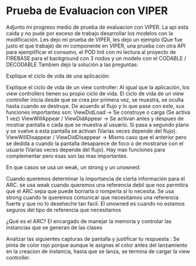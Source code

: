 # Prueba de Evaluacion con VIPER
Adjunto mi progreso medio de prueba de evaluacion con VIPER. La api esta caida y no pude por exceso de trabajo desarrollar los modelos con la modificación. Les dejo mi prueba de VIPER, les dejo un ejemplo (Que fue justo el que trabaje) de mi componente en VIPER, una prueba con otra API para ejemplificar el consumo, el POD Init con mi lectura al proyecto de FIREBASE para el background con 3 nodos y un modelo con el CODABLE / DECODABLE
Tambien dejo la solución a las preguntas:



Explique el ciclo de vida de una aplicación:

Explique el ciclo de vida de un view controller:
Al igual que la aplicación, los view controllers tienen su propio ciclo de vida. El ciclo de vida de un view controller inicia desde que se crea por primera vez, se muestra, se oculta hasta cuando se destruye. De acuerdo al flujo y lo que pase con este, sus funciones importantes son:
ViewDidLoad -> Se construye o carga (Se activa 1 vez)
ViewWillAppear / ViewDidAppear -> Se activan antes y despues de mostrar pantalla o cada que se muestra al usuario. Si pasa a segundo plano y se vuelve a esta pantalla se activan (Varias veces depende del flujo).
ViewWillDisappear / ViewDidDisappear -> Mismo caso que el anterior pero se dedida a cuando la pantalla desaparece de foco o de mostrarse con el usuario (Varias veces depende del flujo).
Hay mas funciones para complementar pero esas son las mas importantes.

En que casos se usa un weak, un strong y un unowned:

Cuando queremos determinar la importancia de cierta información para el ARC. se usa weak cuando queremos una referencia debil que nos permitira que el ARC sepa que puede borrarla o romperla si lo necesita. Se usa strong cuando le queremos comunicar que necesitamos una referencia fuerte y que no lo deseheche tan facil. El unowned es cuando no estamos seguros del tipo de referencia que necesitamos

¿Qué es el ARC?
El encargado de manejar la memoria y controlar las instancias que se generan de las clases

Analizar las siguientes capturas de pantalla y justificar tu respuesta :
Se pinta de color rojo porque aunque le asignas el color antes del lanzamiento en la creacion de instancia, hasta que se lanza, se termina de cargar la view controller.

